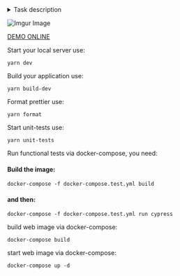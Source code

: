 <details>
<summary>Task description</summary>
В коде можно создать любое количество объектов, представляющих информацию о
прямоугольниках разных размеров.
Каждый прямоугольник должен отображаться на HTML канвасе. Канвас имеет размеры экрана с
отступами от края экрана. При первом запуске приложение отображает созданные
прямоугольники списком, один под другим, на небольшом расстоянии друг от друга.
Пользователь может передвигать прямоугольники по канвасу с помощью механизма drag & drop.
Если перемещаемый прямоугольник пересекается с другими, то все пересекающиеся фигуры
должны поменять цвет заливки на красный. Завершить перемещение (сделать drop) можно лишь
при отсутствии пересечений. В противном случае, прямоугольник после drop возвращается на
исходную позицию.
В процессе перемещений прямоугольники могут «сцепляться».
Как только одна из сторон перемещаемого прямоугольника приближается к одной из сторон
другого прямоугольника на расстояние <= X, прямоугольники сцепляются - т.е. становятся
вплотную к друг другу с совмещением одного из краёв их сторон.
Чтобы расцепить прямоугольники, надо отвести их на расстояние > X друг от друга.
Сцепление должно срабатывать таким образом, чтобы в результате не возникло пересечений
прямоугольников.
Приложение должно быть реализовано без применения сторонних библиотек.
</details>

![Imgur Image](https://i.gifer.com/3O7XM.gif)

[DEMO ONLINE](https://kind-panini-5f4a4e.netlify.app/)

Start your local server use:
```
yarn dev
```

Build your application use:
```
yarn build-dev
```

Format prettier use:
```
yarn format
```

Start unit-tests use:
```
yarn unit-tests
```

Run functional tests via docker-compose, you need:
#### Build the image:
```
docker-compose -f docker-compose.test.yml build
```
#### and then:
```
docker-compose -f docker-compose.test.yml run cypress
```

build web image via docker-compose:
```
docker-compose build
```

start web image via docker-compose:
```
docker-compose up -d
```